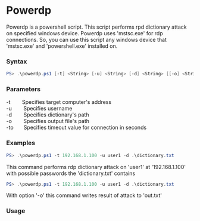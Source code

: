 # Powerdp

Powerdp is a powershell script. This script performs rpd dictionary attack on specified windows device. Powerdp uses 'mstsc.exe' for rdp connections. So, you can use this script any windows device that 'mstsc.exe' and 'powershell.exe' installed on.

### Syntax

``` powershell
PS> .\powerdp.ps1 [-t] <String> [-u] <String> [-d] <String> [[-o] <String>] [[-to] <Int32>]
```
### Parameters
-t &nbsp;&nbsp;&nbsp;&nbsp;&nbsp;&nbsp; Specifies target computer's address <br>
-u &nbsp;&nbsp;&nbsp;&nbsp;&nbsp;&nbsp; Specifies username                      
-d &nbsp;&nbsp;&nbsp;&nbsp;&nbsp;&nbsp; Specifies dictionary's path <br>
-o &nbsp;&nbsp;&nbsp;&nbsp;&nbsp;&nbsp; Specifies output file's path <br>
-to &nbsp;&nbsp;&nbsp;&nbsp;&nbsp;      Specifies timeout value for connection in seconds

### Examples

``` powershell
PS> .\powerdp.ps1 -t 192.168.1.100 -u user1 -d .\dictionary.txt
```
This command performs rdp dictionary attack on 'user1' at '192.168.1.100' with possible passwords the 'dictionary.txt' contains

``` powershell
PS> .\powerdp.ps1 -t 192.168.1.100 -u user1 -d .\dictionary.txt
```
With option '-o' this command writes result of attack to 'out.txt'

### Usage
